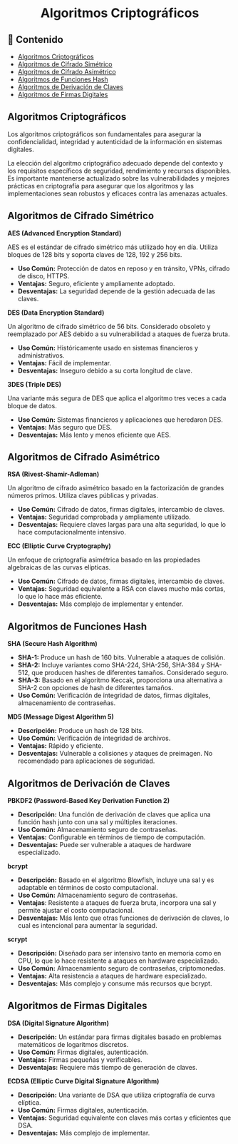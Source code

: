 <h1 align="center">Algoritmos Criptográficos</h1>

<h2>📑 Contenido</h2>

- [Algoritmos Criptográficos](#algoritmos-criptográficos)
- [Algoritmos de Cifrado Simétrico](#algoritmos-de-cifrado-simétrico)
- [Algoritmos de Cifrado Asimétrico](#algoritmos-de-cifrado-asimétrico)
- [Algoritmos de Funciones Hash](#algoritmos-de-funciones-hash)
- [Algoritmos de Derivación de Claves](#algoritmos-de-derivación-de-claves)
- [Algoritmos de Firmas Digitales](#algoritmos-de-firmas-digitales)

## Algoritmos Criptográficos

Los algoritmos criptográficos son fundamentales para asegurar la confidencialidad, integridad y autenticidad de la información en sistemas digitales.

La elección del algoritmo criptográfico adecuado depende del contexto y los requisitos específicos de seguridad, rendimiento y recursos disponibles. Es importante mantenerse actualizado sobre las vulnerabilidades y mejores prácticas en criptografía para asegurar que los algoritmos y las implementaciones sean robustos y eficaces contra las amenazas actuales.

## Algoritmos de Cifrado Simétrico

**AES (Advanced Encryption Standard)**

AES es el estándar de cifrado simétrico más utilizado hoy en día. Utiliza bloques de 128 bits y soporta claves de 128, 192 y 256 bits.

- **Uso Común:** Protección de datos en reposo y en tránsito, VPNs, cifrado de disco, HTTPS.
- **Ventajas:** Seguro, eficiente y ampliamente adoptado.
- **Desventajas:** La seguridad depende de la gestión adecuada de las claves.

**DES (Data Encryption Standard)**

Un algoritmo de cifrado simétrico de 56 bits. Considerado obsoleto y reemplazado por AES debido a su vulnerabilidad a ataques de fuerza bruta.

- **Uso Común:** Históricamente usado en sistemas financieros y administrativos.
- **Ventajas:** Fácil de implementar.
- **Desventajas:** Inseguro debido a su corta longitud de clave.

**3DES (Triple DES)**

Una variante más segura de DES que aplica el algoritmo tres veces a cada bloque de datos.

- **Uso Común:** Sistemas financieros y aplicaciones que heredaron DES.
- **Ventajas:** Más seguro que DES.
- **Desventajas:** Más lento y menos eficiente que AES.

## Algoritmos de Cifrado Asimétrico

**RSA (Rivest-Shamir-Adleman)**

Un algoritmo de cifrado asimétrico basado en la factorización de grandes números primos. Utiliza claves públicas y privadas.

- **Uso Común:** Cifrado de datos, firmas digitales, intercambio de claves.
- **Ventajas:** Seguridad comprobada y ampliamente utilizado.
- **Desventajas:** Requiere claves largas para una alta seguridad, lo que lo hace computacionalmente intensivo.

**ECC (Elliptic Curve Cryptography)**

Un enfoque de criptografía asimétrica basado en las propiedades algebraicas de las curvas elípticas.

- **Uso Común:** Cifrado de datos, firmas digitales, intercambio de claves.
- **Ventajas:** Seguridad equivalente a RSA con claves mucho más cortas, lo que lo hace más eficiente.
- **Desventajas:** Más complejo de implementar y entender.

## Algoritmos de Funciones Hash

**SHA (Secure Hash Algorithm)**

- **SHA-1:** Produce un hash de 160 bits. Vulnerable a ataques de colisión.
- **SHA-2:** Incluye variantes como SHA-224, SHA-256, SHA-384 y SHA-512, que producen hashes de diferentes tamaños. Considerado seguro.
- **SHA-3:** Basado en el algoritmo Keccak, proporciona una alternativa a SHA-2 con opciones de hash de diferentes tamaños.
- **Uso Común:** Verificación de integridad de datos, firmas digitales, almacenamiento de contraseñas.

**MD5 (Message Digest Algorithm 5)**

- **Descripción:** Produce un hash de 128 bits.
- **Uso Común:** Verificación de integridad de archivos.
- **Ventajas:** Rápido y eficiente.
- **Desventajas:** Vulnerable a colisiones y ataques de preimagen. No recomendado para aplicaciones de seguridad.

## Algoritmos de Derivación de Claves

**PBKDF2 (Password-Based Key Derivation Function 2)**

- **Descripción:** Una función de derivación de claves que aplica una función hash junto con una sal y múltiples iteraciones.
- **Uso Común:** Almacenamiento seguro de contraseñas.
- **Ventajas:** Configurable en términos de tiempo de computación.
- **Desventajas:** Puede ser vulnerable a ataques de hardware especializado.

**bcrypt**

- **Descripción:** Basado en el algoritmo Blowfish, incluye una sal y es adaptable en términos de costo computacional.
- **Uso Común:** Almacenamiento seguro de contraseñas.
- **Ventajas**: Resistente a ataques de fuerza bruta, incorpora una sal y permite ajustar el costo computacional.
- **Desventajas:** Más lento que otras funciones de derivación de claves, lo cual es intencional para aumentar la seguridad.

**scrypt**

- **Descripción:** Diseñado para ser intensivo tanto en memoria como en CPU, lo que lo hace resistente a ataques en hardware especializado.
- **Uso Común:** Almacenamiento seguro de contraseñas, criptomonedas.
- **Ventajas:** Alta resistencia a ataques de hardware especializado.
- **Desventajas:** Más complejo y consume más recursos que bcrypt.

## Algoritmos de Firmas Digitales

**DSA (Digital Signature Algorithm)**

- **Descripción:** Un estándar para firmas digitales basado en problemas matemáticos de logaritmos discretos.
- **Uso Común:** Firmas digitales, autenticación.
- **Ventajas:** Firmas pequeñas y verificables.
- **Desventajas:** Requiere más tiempo de generación de claves.

**ECDSA (Elliptic Curve Digital Signature Algorithm)**

- **Descripción:** Una variante de DSA que utiliza criptografía de curva elíptica.
- **Uso Común:** Firmas digitales, autenticación.
- **Ventajas:** Seguridad equivalente con claves más cortas y eficientes que DSA.
- **Desventajas:** Más complejo de implementar.
